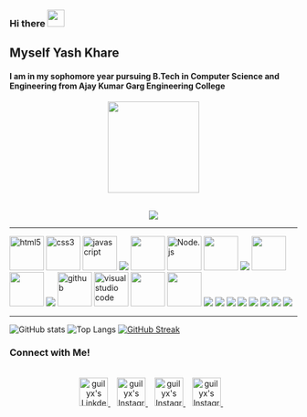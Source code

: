 ### Hi there <img src="https://emojis.slackmojis.com/emojis/images/1531849430/4246/blob-sunglasses.gif?1531849430" width="30"/>
## Myself Yash Khare 
#### I am in my sophomore year pursuing B.Tech in Computer Science and Engineering from Ajay Kumar Garg Engineering College
<p align="center"> <img src="https://octodex.github.com/images/daftpunktocat-thomas.gif" height="160px" width="160px"> </p>

<div align="center">
    <br>
    <img src="https://metrics.lecoq.io/khareyash05?template=classic&isocalendar=1&languages=1&achievements=1&notable=1&introduction=1&followup=1&isocalendar.duration=half-year&languages.limit=8&languages.threshold=0%25&languages.colors=github&languages.sections=most-used&languages.indepth=false&languages.analysis.timeout=15&languages.categories=markup%2C%20programming&languages.recent.categories=markup%2C%20programming&languages.recent.load=300&languages.recent.days=14&followup.sections=repositories&followup.indepth=false&achievements.threshold=C&achievements.secrets=true&achievements.display=detailed&achievements.limit=0&notable.from=organization&notable.repositories=false&notable.indepth=false&introduction.title=true&config.timezone=Asia%2FCalcutta">
</div>
  <hr>
  
  <span>
  <img alt="html5" width="60px" src="https://img.icons8.com/color/240/000000/html-5.png">
<img alt="css3" width="60px" src="https://img.icons8.com/color/240/000000/css3.png">
  <img alt="javascript" width="60px" src="https://img.icons8.com/color/240/000000/javascript.png" />
  <img src="https://img.icons8.com/color/64/000000/typescript.png"/>
  <img src = "https://img.icons8.com/plasticine/2x/react.png" width="60px"/>
  <img alt="Node.js" width="60px" src="https://img.icons8.com/color/240/000000/nodejs.png">
  <img src = "https://img.icons8.com/color/2x/mongodb.png" width="60px"/>
  <img src="https://img.icons8.com/color/64/000000/postgreesql.png"/>
  <img src = "https://img.icons8.com/color/2x/redux.png" width="60px"/>
   <img src = "https://img.icons8.com/color/2x/c-plus-plus-logo.png" width="60px"/>
  <img src="https://img.icons8.com/color/64/000000/git.png"/>
  <img alt="github" width="60px" src="https://img.icons8.com/ios-glyphs/240/000000/github.png">
  <img alt="visual studio code" width="60px" src="https://img.icons8.com/fluent/240/000000/visual-studio-code-2019.png" />  
  <img src = "https://img.icons8.com/wired/2x/postman-api.png" width="60px"/>
  <img src = "https://img.icons8.com/dusk/2x/python.png" width="60px"/>
  <img src="https://img.icons8.com/dusk/64/000000/docker.png"/>
  <img src="https://img.icons8.com/color/64/000000/kubernetes.png"/>
  <img src="https://img.icons8.com/color/64/000000/elasticsearch.png"/>
  <img src="https://img.icons8.com/color/64/000000/amazon-web-services.png"/>
  <img src="https://img.icons8.com/color/64/000000/google-cloud.png"/>
  <img src="https://img.icons8.com/external-tal-revivo-shadow-tal-revivo/64/000000/external-digital-ocean-a-cloud-infrastructure-with-data-centers-worldwide-logo-shadow-tal-revivo.png"/>
  <img src="https://img.icons8.com/color/64/000000/python--v1.png"/>
  <img src="https://img.icons8.com/color/64/000000/tensorflow.png"/>
</span>
<hr>

  ![GitHub stats](https://github-readme-stats.vercel.app/api?username=khareyash05&show_icons=true)
 ![Top Langs](https://github-readme-stats.vercel.app/api/top-langs/?username=khareyash05)
 [![GitHub Streak](https://github-readme-streak-stats.herokuapp.com/?user=khareyash05)](https://git.io/streak-stats)

 
<h3>Connect with Me!</h3>
<p align="center">
<br/>
<a href="https://www.linkedin.com/in/yash-khare-0978821aa/">
  <img alt="guilyx's LinkdeIN" width="50px" src="https://user-images.githubusercontent.com/57393186/151711211-5c29f763-d28a-4b7a-a741-1f8c0dd2fe0e.png" />
</a>&nbsp;&nbsp;
<a href="https://instagram.com/khareyash05">
  <img alt="guilyx's Instagram" width="50px" src="https://user-images.githubusercontent.com/57393186/151711168-f5cc60d2-c486-46f1-bc23-c740b719d80d.png" />
</a>&nbsp;&nbsp;
<a href="https://www.facebook.com/khareyash05409/">
  <img alt="guilyx's Instagram" width="50px" src="https://user-images.githubusercontent.com/57393186/151711101-1edfbc64-ca2f-456d-aa22-b96e2abb1246.png" />
</a>&nbsp;&nbsp;
 <a href="https://www.twitter.com/YashKha57954753/">
  <img alt="guilyx's Instagram" width="50px" src="https://user-images.githubusercontent.com/60147732/151752017-e83f8422-77ce-447a-a51f-74d676e22c17.png" />
</a>&nbsp;&nbsp;
</p>
